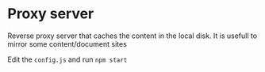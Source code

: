 # Proxy server

Reverse proxy server that caches the content in the local disk. It is usefull to mirror some content/document sites

Edit the `config.js` and run `npm start`
